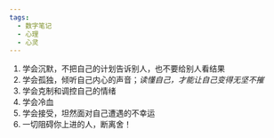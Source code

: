 ```yaml
---
tags:
  - 数字笔记
  - 心理
  - 心灵
---
```

1. 学会沉默，不把自己的计划告诉别人，也不要给别人看结果
2. 学会孤独，倾听自己内心的声音；*读懂自己，才能让自己变得无坚不摧*
3. 学会克制和调控自己的情绪
4. 学会冷血
5. 学会接受，坦然面对自己遭遇的不幸运
6. 一切阻碍你上进的人，断离舍！